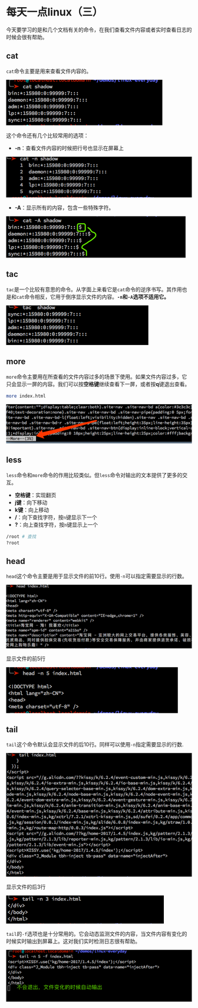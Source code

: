 # 每天一点linux（三）

今天要学习的是和几个文档有关的命令，在我们查看文件内容或者实时查看日志的时候会很有帮助。

## cat

`cat`命令主要是用来查看文件内容的。

![cat](/blog/linux-imgs/cat1.png)

这个命令还有几个比较常用的选项：

- **-n**：查看文件内容的时候把行号也显示在屏幕上

![cat](/blog/linux-imgs/cat2.png)

- **-A**：显示所有的内容，包含一些特殊字符。

![cat](/blog/linux-imgs/cat3.png)

## tac
`tac`是一个比较有意思的命令。从字面上来看它是`cat`命令的逆序书写。其作用也是和`cat`命令相反，它用于倒序显示文件的内容。**`-n`和`-A`选项不适用它。**

![cat](/blog/linux-imgs/tac.png)

## more

`more`命令主要用在所查看的文件内容过多的场景下使用。如果文件内容过多，它只会显示一屏的内容。我们可以按**空格键**继续查看下一屏，或者按**q**键退出查看。

```bash
more index.html
```

![more](/blog/linux-imgs/more.png)

## less
`less`命令和`more`命令的作用比较类似。但`less`命令对输出的文本提供了更多的交互。
- **空格键**：实现翻页
- **j键**：向下移动
- **k键**：向上移动
- **/**：向下查找字符，按`n`键显示下一个
- **?**：向上查找字符，按`n`键显示上一个

```bash
/root # 查找 
?root
```

## head
`head`这个命令主要是用于显示文件的前10行。使用`-n`可以指定需要显示的行数。

![head](/blog/linux-imgs/head1.png)

显示文件的前5行

![head](/blog/linux-imgs/head2.png)

## tail
`tail`这个命令默认会显示文件的后10行。同样可以使用`-n`指定需要显示的行数.

![tail](/blog/linux-imgs/tail1.png)

显示文件的后3行

![tail](/blog/linux-imgs/tail2.png)

`tail`的`-f`选项也是十分常用的。它会动态监测文件的内容，当文件内容有变化的时候实时输出到屏幕上。这对我们实时检测日志很有帮助。

![tail](/blog/linux-imgs/tail3.png)